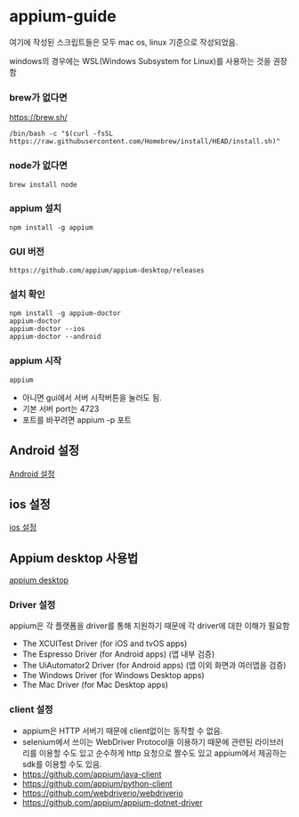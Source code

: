 # appium-guide

여기에 작성된 스크립트들은 모두 mac os, linux 기준으로 작성되었음.

windows의 경우에는 WSL(Windows Subsystem for Linux)를 사용하는 것을 권장함

### brew가 없다면
https://brew.sh/
```shell
/bin/bash -c "$(curl -fsSL https://raw.githubusercontent.com/Homebrew/install/HEAD/install.sh)"
```

### node가 없다면
```shell
brew install node
```

### appium 설치
```shell
npm install -g appium
```

### GUI 버전
```
https://github.com/appium/appium-desktop/releases
```

### 설치 확인
```shell
npm install -g appium-doctor
appium-doctor
appium-doctor --ios
appium-doctor --android
```

### appium 시작
```shell
appium
```

- 아니면 gui에서 서버 시작버튼을 눌러도 됨.
- 기본 서버 port는 4723
- 포트를 바꾸려면 appium -p 포트

## Android 설정
[Android 설정](ANDROID_SETTING.md)

## ios 설정
[ios 설정](IOS_SETTING.md)

## Appium desktop 사용법
[appium desktop](APPIUM_DESKTOP.md)

### Driver 설정
appium은 각 플랫폼을 driver를 통해 지원하기 때문에 각 driver에 대한 이해가 필요함
- The XCUITest Driver (for iOS and tvOS apps)
- The Espresso Driver (for Android apps) (앱 내부 검증)
- The UiAutomator2 Driver (for Android apps) (앱 이외 화면과 여러앱을 검증)
- The Windows Driver (for Windows Desktop apps)
- The Mac Driver (for Mac Desktop apps)

### client 설정
- appium은 HTTP 서버기 때문에 client없이는 동작할 수 없음.
- selenium에서 쓰이는 WebDriver Protocol을 이용하기 때문에 관련된 라이브러리를 이용할 수도 있고
순수하게 http 요청으로 짤수도 있고 appium에서 제공하는 sdk를 이용할 수도 있음.
- https://github.com/appium/java-client
- https://github.com/appium/python-client
- https://github.com/webdriverio/webdriverio
- https://github.com/appium/appium-dotnet-driver
